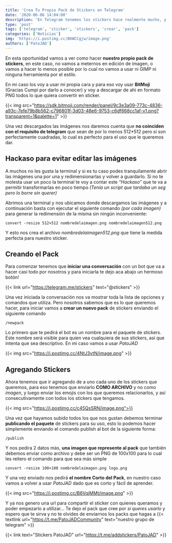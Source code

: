 ```yaml
---
title: 'Crea Tu Propio Pack de Stickers en Telegram'
date: '2020-06-06 14:04:00'
description: 'En Telegram tenemos los stickers hace realmente mucho, y en esta oportunidad vamos a crear nuestro propio pack.'
type: 'post'
tags: ['telegram', 'sticker', 'stickers', 'crear', 'pack']
categories: ['Noticias']
img: 'https://i.postimg.cc/B6WCCgjw/image.png'
authors: ['PatoJAD']
---
```


En esta oportunidad vamos a ver como hacer **nuestro propio pack de stickers**, en este caso, no vamos a meternos en edición de imagen, o vamos a hacer lo menos posible por lo cual no vamos a usar ni GIMP ni ninguna herramienta por el estilo.

En mi caso los voy a usar mi propia cara y para eso voy usar **BitMoji** (Gracias Cumpi por darlo a conocer) y voy a descargar de ahi en formato PNG todos lo que quiera convertir en sticker.

{{< img src="https://sdk.bitmoji.com/render/panel/9c3e3a09-773c-4836-a93c-7efe79b8b562-c796801f-3d03-48e6-9753-c6df668cc1af-v1.png?transparent=1&palette=1" >}}

Una vez descargados las imágenes nos daremos cuenta que **no coinciden con el requisito de telegram** que sean de por lo menos 512\*512 pero sí son perfectamente cuadradas, lo cual es perfecto para el uso que le queremos dar.

## Hackaso para evitar editar las imágenes

A muchos no les gusta la terminal y si es tu caso podes tranquilamente abrir las imágenes una por una y redimensionarlas y volver a guardarlo. Si no te molesta usar un poco la terminal te voy a contar este _“Hackaso”_ que te va a permitir transformarlas en poco tiempo _(Tenía un script que tardaba un seg pero lo borre sin querer)_

Abrimos una terminal y nos ubicamos donde descargamos las imágenes y a continuación basta con ejecutar el siguiente comando _(por cada imagen)_ para generar la redimensión de la misma sin ningún inconveniente:

    convert -resize 512×512 nombredelaimagen.png nombredelaimagen512.png

Y esto nos crea el archivo _nombredelaimagen512.png_ que tiene la medida perfecta para nuestro sticker.

## Creando el Pack

Para comenzar tenemos que **iniciar una conversación** con un bot que va a hacer casi todo por nosotros y para iniciarla te dejo aca abajo un hermoso botón!

{{< link url="https://telegram.me/stickers" text="@stickers" >}}

Una vez iniciada la conversación nos va mostrar toda la lista de opciones y comandos que utiliza. Pero nosotros sabemos que es lo que queremos hacer, para iniciar vamos a **crear un nuevo pack** de stickers enviando el siguiente comando

    /newpack

Lo primero que te pedirá el bot es un nombre para el paquete de stickers. Este nombre será visible para quien vea cualquiera de sus stickers, así que intenta que sea descriptivo. En mi caso vamos a usar _PatoJAD_

{{< img src="https://i.postimg.cc/4NtJ3vtN/image.png" >}}

## Agregando Stickers

Ahora tenemos que ir agregando de a uno cada uno de los stickers que queremos, para eso tenemos que enviarlo **COMO ARCHIVO** y no como _imagen_, y luego enviar los emojis con los que queremos relacionarlos, y así consecutivamente con todos los stickers que tengamos.

{{< img src="https://i.postimg.cc/c45QsSRN/image.png">}}

Una vez que hayamos subido todos los que nos gustan debemos terminar **publicando el paquete** de stickers para su uso, esto lo podemos hacer simplemente enviando el comando publish al bot de la siguiente forma:

    /publish

Y nos pedira 2 datos más, **una imagen que represente al pack** que también debemos enviar como archivo y debe ser un PNG de 100x100 para lo cual les reitero el comando para que sea más simple

    convert -resize 100×100 nombredelaimagen.png logo.png

Y una vez enviado nos pedirá **el nombre Corto del Pack**, en nuestro caso vamos a volver a usar _PatoJAD_ dado que es corto y fácil de aprender.

{{< img src="https://i.postimg.cc/B6VqjMMt/image.png" >}}

Y ya nos genero una url para compartir el sticker con quienes queramos y poder empezarlo a utilizar… Te dejo el pack que cree por _si queres usarlo_ y espero que te sirva y no te olvides de enviarnos los packs que hagas a {{< textlink url="https://t.me/PatoJADCommunity" text="nuestro grupo de telegram" >}}

{{< link text="Stickers PatoJAD" url="https://t.me/addstickers/PatoJAD" >}}
